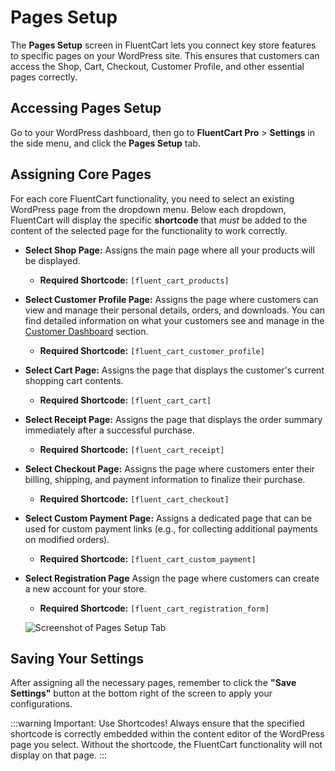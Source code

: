  # Pages Setup

The **Pages Setup** screen in FluentCart lets you connect key store features to specific pages on your WordPress site. This ensures that customers can access the Shop, Cart, Checkout, Customer Profile, and other essential pages correctly.

## Accessing Pages Setup

Go to your WordPress dashboard, then go to **FluentCart Pro** > **Settings** in the side menu, and click the **Pages Setup** tab.

## Assigning Core Pages

For each core FluentCart functionality, you need to select an existing WordPress page from the dropdown menu. Below each dropdown, FluentCart will display the specific **shortcode** that *must* be added to the content of the selected page for the functionality to work correctly.

* **Select Shop Page:** Assigns the main page where all your products will be displayed.
    * **Required Shortcode:** `[fluent_cart_products]`
* **Select Customer Profile Page:** Assigns the page where customers can view and manage their personal details, orders, and downloads. You can find detailed information on what your customers see and manage in the [Customer Dashboard](/guide/customer-dashboard/index) section.
    * **Required Shortcode:** `[fluent_cart_customer_profile]`
* **Select Cart Page:** Assigns the page that displays the customer's current shopping cart contents.
    * **Required Shortcode:** `[fluent_cart_cart]`
* **Select Receipt Page:** Assigns the page that displays the order summary immediately after a successful purchase.
    * **Required Shortcode:** `[fluent_cart_receipt]`
* **Select Checkout Page:** Assigns the page where customers enter their billing, shipping, and payment information to finalize their purchase.
    * **Required Shortcode:** `[fluent_cart_checkout]`
* **Select Custom Payment Page:** Assigns a dedicated page that can be used for custom payment links (e.g., for collecting additional payments on modified orders).
    * **Required Shortcode:** `[fluent_cart_custom_payment]`
* **Select Registration Page** Assign the page where customers can create a new account for your store.
    * **Required Shortcode:** `[fluent_cart_registration_form]`

    ![Screenshot of Pages Setup Tab](/images/settings-configuration/pages-setup/pages-setup.png)

## Saving Your Settings

After assigning all the necessary pages, remember to click the **"Save Settings"** button at the bottom right of the screen to apply your configurations.

:::warning Important: Use Shortcodes!
Always ensure that the specified shortcode is correctly embedded within the content editor of the WordPress page you select. Without the shortcode, the FluentCart functionality will not display on that page.
:::

